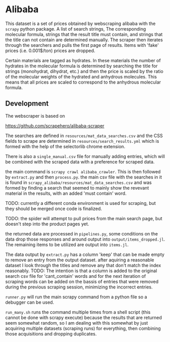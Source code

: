 # Alibaba

This dataset is a set of prices obtained by webscraping alibaba with the `scrapy` python package. A list of search strings, The corresponding molecular formula, strings that the result title must contain, and strings that the title can not contain are determined manually. The scraper then iterates through the searchers and pulls the first page of results. Items with 'fake' prices (i.e. 0.001$/ton) prices are dropped.  

Certain materials are tagged as hydrates. In these materials the number of hydrates in the molecular formula is determined by searching the title for strings (monohydrat, dihydrat, etc.) and then the price is scaled by the ratio of the molecular weights of the hydrated and anhydrous molecules. This means that all prices are scaled to correspond to the anhydrous molecular formula. 

## Development
The webscraper is based on

https://github.com/scrapehero/alibaba-scraper

The searches are defined in `resources/mat_data_searches.csv` and the CSS fields to scrape are determined in `resources/search_results.yml` which is formed with the help of the selectorlib chrome extension. 


There is also a `single_manual.csv` file for manually adding entries, which will be combined with the scraped data with a preference for scraped data. 

the main command is `scrapy crawl alibaba_crawler`. This is then followed by `extract.py` and then `process.py`. the main csv file with the searches in it is found in `scrapy_alibaba/resources/mat_data_searches.csv` and was formed by finding a search that seemed to mainly show the revevant material in the results, with an added 'must contain' word. 

TODO: currently a different conda environment is used for scraping, but they should be merged once code is finalized. 

TODO: the spider will attempt to pull prices from the main search page, but doesn't step into the product pages yet. 

the returned data are processed in `pipelines.py`, some conditions on the data drop those responses and around output into `output/items_dropped.jl`. The remaining items to be utilized are output into `items.jl`. 

The data output by `extract.py` has a column 'keep' that can be made empty to remove an entry from the output dataset. after aquiring a reasonable dataset I look through the titles and remove any that don't match the index reasonably. 
TODO: The intention is that a column is added to the original search csv file for 'cant_contain' words and for the next iteration of scraping words can be added on the bassis of entries that were removed during the previous scraping session, minimizing the incorrect entries. 

`runner.py` will run the main scrapy command from a python file so a debugger can be used. 

`run_many.sh` runs the command multiple times from a shell script (this cannot be done with scrapy execute) because the results that are returned seem somewhat random, so I am dealing with this somewhat by just acquiring multiple datasets (scraping runs) for everything, then combining those acquisitions and dropping duplicates. 

